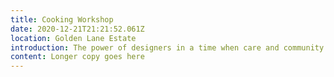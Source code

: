 ```yaml
---
title: Cooking Workshop
date: 2020-12-21T21:21:52.061Z
location: Golden Lane Estate
introduction: The power of designers in a time when care and community is essential.
content: Longer copy goes here
---
```

